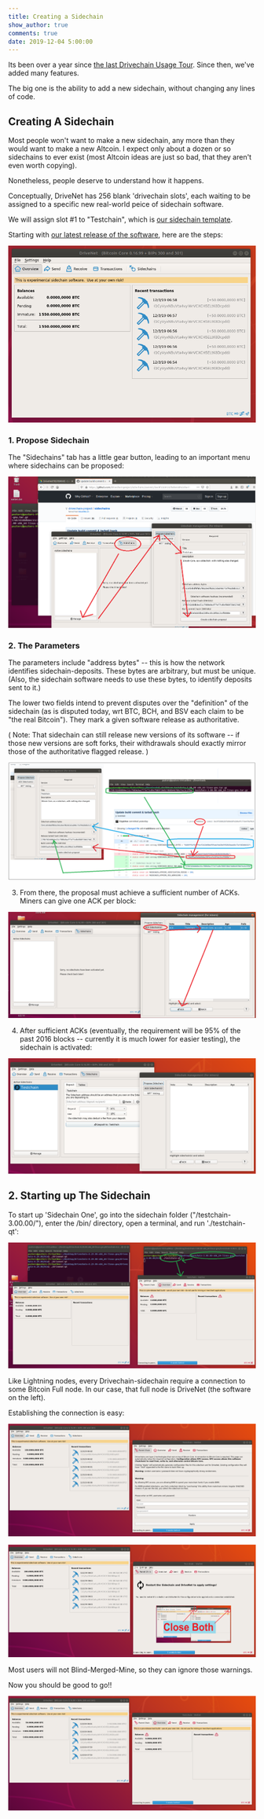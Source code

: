 ```yaml
---
title: Creating a Sidechain
show_author: true
comments: true
date: 2019-12-04 5:00:00
---
```



Its been over a year since [the last Drivechain Usage Tour](http://www.drivechain.info/blog/usage-tour/). Since then, we've added many features.

The big one is the ability to add a new sidechain, without changing any lines of code.




## Creating A Sidechain

Most people won't want to make a new sidechain, any more than they would want to make a new Altcoin. I expect only about a dozen or so sidechains to ever exist (most Altcoin ideas are just so bad, that they aren't even worth copying).

Nonetheless, people deserve to understand how it happens.

Conceptually, DriveNet has 256 blank 'drivechain slots', each waiting to be assigned to a specific new real-world peice of sidechain software.

We will assign slot #1 to "Testchain", which is [our sidechain template](https://github.com/drivechain-project/sidechains).

Starting with [our latest release of the software](https://drive.google.com/drive/folders/1o83i1N4yPbbKT5hVv_IspNVwHV2jUUoT), here are the steps:

![image](/media/post2/11-drivenet.png)

### 1. Propose Sidechain

The "Sidechains" tab has a little gear button, leading to an important menu where sidechains can be proposed:

![image](/media/post2/12a-propose-sidechain.png)

### 2. The Parameters

The parameters include "address bytes" -- this is how the network identifies sidechain-deposits. These bytes are arbitrary, but must be unique. (Also, the sidechain software needs to use these bytes, to identify deposits sent to it.)

The lower two fields intend to prevent disputes over the "definition" of the sidechain (as is disputed today, wrt BTC, BCH, and BSV each claim to be "the real Bitcoin"). They mark a given software release as authoritative.

( Note: That sidechain can still release new versions of its software -- if those new versions are soft forks, their withdrawals should exactly mirror those of the authoritative flagged release. )

![image](/media/post2/12b-parameters.png)

3. From there, the proposal must achieve a sufficient number of ACKs. Miners can give one ACK per block:

![image](/media/post2/12c-acking-sidechain.png)

4. After sufficient ACKs (eventually, the requirement will be 95% of the past 2016 blocks -- currently it is much lower for easier testing), the sidechain is activated:

![image](/media/post2/12d-sidechain-activated.png)



## 2. Starting up The Sidechain

To start up 'Sidechain One', go into the sidechain folder ("/testchain-3.00.00/"), enter the /bin/ directory, open a terminal, and run './testchain-qt':

![image](/media/post2/13-run-sidechain.png)

Like Lightning nodes, every Drivechain-sidechain require a connection to some Bitcoin Full node. In our case, that full node is DriveNet (the software on the left).

Establishing the connection is easy:

![image](/media/post2/14-rpc-access.png)

![image](/media/post2/15-close-both.png)

Most users will not Blind-Merged-Mine, so they can ignore those warnings.

Now you should be good to go!!

![image](/media/post2/12e-two-softwares.png)
